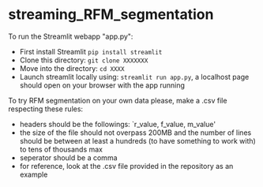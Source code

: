 # streaming_RFM_segmentation

To run the Streamlit webapp "app.py": 

- First install Streamlit `pip install streamlit`
- Clone this directory: `git clone XXXXXXX`
- Move into the directory: `cd XXXX`
- Launch streamlit locally using: `streamlit run app.py`, a localhost page should open on your browser with the app running

To try RFM segmentation on your own data please, make a .csv file respecting these rules:
- headers should be the followings: `r_value, f_value, m_value'
- the size of the file should not overpass 200MB and the number of lines should be between at least a hundreds (to have something to work with) to tens of thousands max
- seperator should be a comma
- for reference, look at the .csv file provided in the repository as an example
